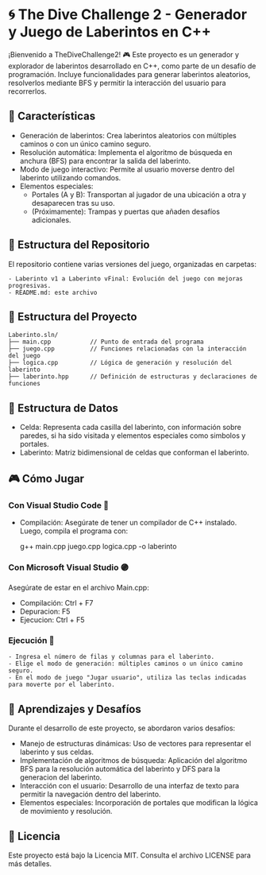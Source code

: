 # 🌀 The Dive Challenge 2 - Generador y Juego de Laberintos en C++

¡Bienvenido a TheDiveChallenge2! 🎮 Este proyecto es un generador y explorador de laberintos desarrollado en C++, como parte de un desafío de programación. Incluye funcionalidades para generar laberintos aleatorios, resolverlos mediante BFS y permitir la interacción del usuario para recorrerlos.

## 🚀 Características

- Generación de laberintos: Crea laberintos aleatorios con múltiples caminos o con un único camino seguro.
- Resolución automática: Implementa el algoritmo de búsqueda en anchura (BFS) para encontrar la salida del laberinto.
- Modo de juego interactivo: Permite al usuario moverse dentro del laberinto utilizando comandos.
- Elementos especiales:
    - Portales (A y B): Transportan al jugador de una ubicación a otra y desaparecen tras su uso.
    - (Próximamente): Trampas y puertas que añaden desafíos adicionales.

## 📁 Estructura del Repositorio

El repositorio contiene varias versiones del juego, organizadas en carpetas:


    - Laberinto v1 a Laberinto vFinal: Evolución del juego con mejoras progresivas.
    - README.md: este archivo


## 📁 Estructura del Proyecto

    Laberinto.sln/
    ├── main.cpp           // Punto de entrada del programa
    ├── juego.cpp          // Funciones relacionadas con la interacción del juego
    ├── logica.cpp         // Lógica de generación y resolución del laberinto
    ├── laberinto.hpp      // Definición de estructuras y declaraciones de funciones

## 🧱 Estructura de Datos

- Celda: Representa cada casilla del laberinto, con información sobre paredes, si ha sido visitada y elementos especiales como simbolos y portales.
- Laberinto: Matriz bidimensional de celdas que conforman el laberinto.

## 🎮 Cómo Jugar

### Con Visual Studio Code 🔵
- Compilación:
Asegúrate de tener un compilador de C++ instalado. Luego, compila el programa con:

    g++ main.cpp juego.cpp logica.cpp -o laberinto

### Con Microsoft Visual Studio 🟣
Asegúrate de estar en el archivo Main.cpp:
- Compilación: Ctrl + F7
- Depuracion: F5
- Ejecucion: Ctrl + F5

### Ejecución 👾
    - Ingresa el número de filas y columnas para el laberinto.
    - Elige el modo de generación: múltiples caminos o un único camino seguro.
    - En el modo de juego "Jugar usuario", utiliza las teclas indicadas para moverte por el laberinto.

## 🧠 Aprendizajes y Desafíos

Durante el desarrollo de este proyecto, se abordaron varios desafíos:
- Manejo de estructuras dinámicas: Uso de vectores para representar el laberinto y sus celdas.
- Implementación de algoritmos de búsqueda: Aplicación del algoritmo BFS para la resolución automática del laberinto y DFS para la generacion del laberinto.
- Interacción con el usuario: Desarrollo de una interfaz de texto para permitir la navegación dentro del laberinto.
- Elementos especiales: Incorporación de portales que modifican la lógica de movimiento y resolución.

## 📄 Licencia

Este proyecto está bajo la Licencia MIT. Consulta el archivo LICENSE para más detalles.

